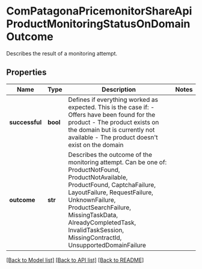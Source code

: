 # ComPatagonaPricemonitorShareApiProductMonitoringStatusOnDomainOutcome

Describes the result of a monitoring attempt.
## Properties
Name | Type | Description | Notes
------------ | ------------- | ------------- | -------------
**successful** | **bool** | Defines if everything worked as expected. This is the case if: - Offers have been found for the product - The product exists on the domain but is currently not available - The product doesn&#39;t exist on the domain | 
**outcome** | **str** | Describes the outcome of the monitoring attempt. Can be one of: ProductNotFound, ProductNotAvailable, ProductFound, CaptchaFailure, LayoutFailure, RequestFailure, UnknownFailure, ProductSearchFailure, MissingTaskData, AlreadyCompletedTask, InvalidTaskSession, MissingContractId, UnsupportedDomainFailure | 

[[Back to Model list]](../README.md#documentation-for-models) [[Back to API list]](../README.md#documentation-for-api-endpoints) [[Back to README]](../README.md)


